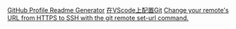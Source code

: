 [GitHub Profile Readme Generator](https://arturssmirnovs.github.io/github-profile-readme-generator/)
[在VScode上配置Git](https://zhuanlan.zhihu.com/p/31417255)
[Change your remote's URL from HTTPS to SSH with the git remote set-url command.](https://docs.github.com/en/get-started/getting-started-with-git/managing-remote-repositories#switching-remote-urls-from-ssh-to-https)
